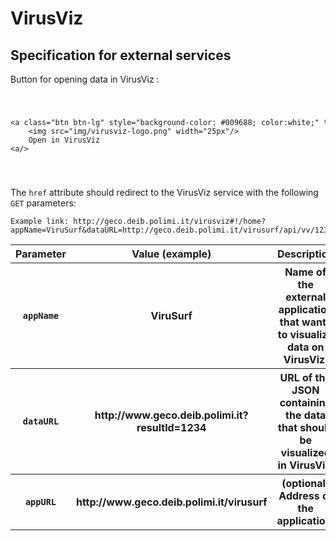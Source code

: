 # VirusViz

## Specification for external services
<p>Button for opening data in VirusViz :</p>

<code>
    <pre>&lt;a class="btn btn-lg" style="background-color: #009688; color:white;" target="_blank" href="..."&gt;
    &lt;img src="img/virusviz-logo.png" width="25px"/&gt;
    Open in VirusViz
&lt;a/>
   </pre>
</code>

The <code>href</code> attribute should redirect to the VirusViz service with the following <code>GET</code> parameters:

<table class="table">
    <tr>
        <th>Parameter</th>
        <th>Value (example)</th>
        <th>Description</th>
    </tr>
    <tr style="font-weight: 100;">
        <th><code>appName</code></th>
        <th>ViruSurf</th>
        <th>Name of the external application that wants to visualize data on VirusViz.</th>
    </tr>
    <tr>
        <th><code>dataURL</code></th>
        <th>http://www.geco.deib.polimi.it?resultId=1234</th>
        <th>URL of the JSON containing the data that should be visualized in VirusViz.</th>
    </tr>
    <tr>
        <th><code>appURL</code></th>
        <th>http://www.geco.deib.polimi.it/virusurf</th>
        <th>(optional) Address of the application.</th>
    </tr>
    
    Example link: http://geco.deib.polimi.it/virusviz#!/home?appName=ViruSurf&dataURL=http://geco.deib.polimi.it/virusurf/api/vv/12334&appURL=http://geco.deib.polimi.it/virusurf


</table>
